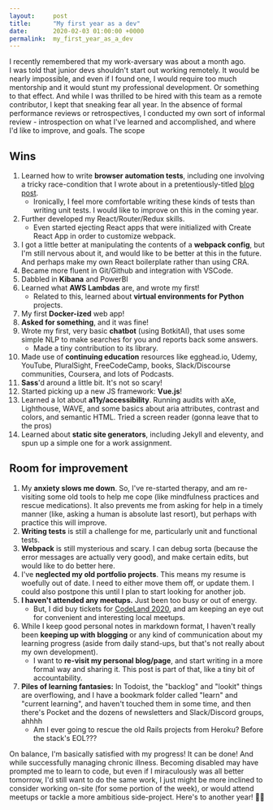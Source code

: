 ```yaml
---
layout:     post
title:      "My first year as a dev"
date:       2020-02-03 01:00:00 +0000
permalink:  my_first_year_as_a_dev
---
```


I recently remembered that my work-aversary was about a month ago.  
I was told that junior devs shouldn't start out working remotely.  It would be nearly impossible, and even if I found one, I would require too much mentorship and it would stunt my professional development.  Or something to that effect.
And while I was thrilled to be hired with this team as a remote contributor, I kept that sneaking fear all year.
In the absence of formal performance reviews or retrospectives, I conducted my own sort of informal review - introspection on what I've learned and accomplished, and where I'd like to improve, and goals. The scope 

## Wins
1. Learned how to write **browser automation tests**, including one involving a tricky race-condition that I wrote about in a pretentiously-titled [blog post](https://dev.to/ddhogan/puppeteer-stochasticity-and-timely-pauses-3kb6).
    * Ironically, I feel more comfortable writing these kinds of tests than writing unit tests. I would like to improve on this in the coming year.
1. Further developed my React/Router/Redux skills.
    * Even started ejecting React apps that were initialized with Create React App in order to customize webpack.
1. I got a little better at manipulating the contents of a **webpack config**, but I'm still nervous about it, and would like to be better at this in the future. And perhaps make my own React boilerplate rather than using CRA.
1. Became more fluent in Git/Github and integration with VSCode.
1. Dabbled in **Kibana** and PowerBI
1. Learned what **AWS Lambdas** are, and wrote my first!
    * Related to this, learned about **virtual environments for Python** projects.
1. My first **Docker-ized** web app!
1. **Asked for something**, and it was fine!
1. Wrote my first, very basic **chatbot** (using BotkitAI), that uses some simple NLP to make searches for you and reports back some answers.
    * Made a tiny contribution to its library.
1. Made use of **continuing education** resources like egghead.io, Udemy, YouTube, PluralSight, FreeCodeCamp, books, Slack/Discourse communities, Coursera, and lots of Podcasts. 
1. **Sass**'d around a little bit.  It's not so scary!
1. Started picking up a new JS framework: **Vue.js**!
1. Learned a lot about **a11y/accessibility**.  Running audits with aXe, Lighthouse, WAVE, and some basics about aria attributes, contrast and colors, and semantic HTML.  Tried a screen reader (gonna leave that to the pros)
1. Learned about **static site generators**, including Jekyll and eleventy, and spun up a simple one for a work assignment.

## Room for improvement
1. My **anxiety slows me down**. So, I've re-started therapy, and am re-visiting some old tools to help me cope (like mindfulness practices and rescue medications). It also prevents me from asking for help in a timely manner (like, asking a human is absolute last resort), but perhaps with practice this will improve.
2. **Writing tests** is still a challenge for me, particularly unit and functional tests.
3. **Webpack** is still mysterious and scary.  I can debug sorta (because the error messages are actually very good), and make certain edits, but would like to do better here.
4. I've **neglected my old portfolio projects**.  This means my resume is woefully out of date.  I need to either move them off, or update them.  I could also postpone this until I plan to start looking for another job.
5. **I haven't attended any meetups.** Just been too busy or out of energy.
    * But, I did buy tickets for [CodeLand 2020](https://codelandconf.com/), and am keeping an eye out for convenient and interesting local meetups.
6. While I keep good personal notes in markdown format, I haven't really been **keeping up with blogging** or any kind of communication about my learning progress (aside from daily stand-ups, but that's not really about my own development).
    * I want to **re-visit my personal blog/page**, and start writing in a more formal way and sharing it.  This post is part of that, like a tiny bit of accountability.
7. **Piles of learning fantasies:** In Todoist, the "backlog" and "lookit" things are overflowing, and I have a bookmark folder called "learn" and "current learning", and haven't touched them in some time, and then there's Pocket and the dozens of newsletters and Slack/Discord groups, ahhhh
    * Am I ever going to rescue the old Rails projects from Heroku? Before the stack's EOL???

On balance, I'm basically satisfied with my progress! It can be done! And while successfully managing chronic illness.  Becoming disabled may have prompted me to learn to code, but even if I miraculously was all better tomorrow, I'd still want to do the same work, I just might be more inclined to consider working on-site (for some portion of the week), or would attend meetups or tackle a more ambitious side-project.
Here's to another year! 👩‍💻

